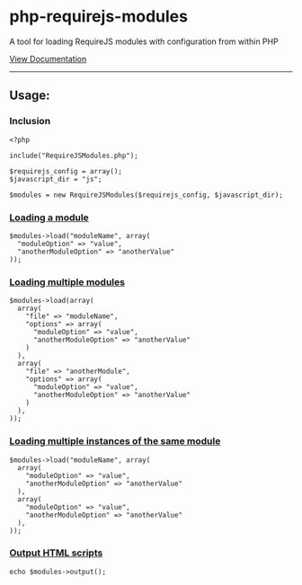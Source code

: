 # php-requirejs-modules
A tool for loading RequireJS modules with configuration from within PHP

[View Documentation](//danielrw7.github.io/php-requirejs-modules/classes/RequireJSModules.html)

-----------

## Usage:

### Inclusion
```
<?php

include("RequireJSModules.php");

$requirejs_config = array();
$javascript_dir = "js";

$modules = new RequireJSModules($requirejs_config, $javascript_dir);
```

### [Loading a module](examples/load)
```
$modules->load("moduleName", array(
  "moduleOption" => "value",
  "anotherModuleOption" => "anotherValue"
));
```

### [Loading multiple modules](examples/load_multiple)
```
$modules->load(array(
  array(
    "file" => "moduleName",
    "options" => array(
      "moduleOption" => "value",
      "anotherModuleOption" => "anotherValue"
    )
  ),
  array(
    "file" => "anotherModule",
    "options" => array(
      "moduleOption" => "value",
      "anotherModuleOption" => "anotherValue"
    )
  ),
));
```

### [Loading multiple instances of the same module](examples/load_multiple)
```
$modules->load("moduleName", array(
  array(
    "moduleOption" => "value",
    "anotherModuleOption" => "anotherValue"
  ),
  array(
    "moduleOption" => "value",
    "anotherModuleOption" => "anotherValue"
  ),
));
```

### [Output HTML scripts](//danielrw7.github.io/php-requirejs-modules/classes/RequireJSModules.html#method_output)
```
echo $modules->output();
```
